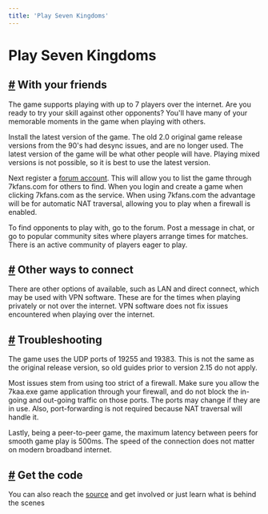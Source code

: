 ```yaml
---
title: 'Play Seven Kingdoms'
---
```

# Play Seven Kingdoms
## [#](#with-your-friends) With your friends
The game supports playing with up to 7 players over the internet. Are you ready to try your skill against other opponents? You'll have many of your memorable moments in the game when playing with others.

Install the latest version of the game. The old 2.0 original game release versions from the 90's had desync issues, and are no longer used. The latest version of the game will be what other people will have. Playing mixed versions is not possible, so it is best to use the latest version.

Next register a [forum account](https://www.7kfans.com/forums/). This will allow you to list the game through 7kfans.com for others to find. When you login and create a game when clicking 7kfans.com as the service. When using 7kfans.com the advantage will be for automatic NAT traversal, allowing you to play when a firewall is enabled.

To find opponents to play with, go to the forum. Post a message in chat, or go to popular community sites where players arrange times for matches. There is an active community of players eager to play.

## [#](#other-ways-to-connect) Other ways to connect
There are other options of available, such as LAN and direct connect, which may be used with VPN software. These are for the times when playing privately or not over the internet. VPN software does not fix issues encountered when playing over the internet.

## [#](#troubleshooting) Troubleshooting
The game uses the UDP ports of 19255 and 19383. This is not the same as the original release version, so old guides prior to version 2.15 do not apply.

Most issues stem from using too strict of a firewall. Make sure you allow the 7kaa.exe game application through your firewall, and do not block the in-going and out-going traffic on those ports. The ports may change if they are in use. Also, port-forwarding is not required because NAT traversal will handle it.

Lastly, being a peer-to-peer game, the maximum latency between peers for smooth game play is 500ms. The speed of the connection does not matter on modern broadband internet.

## [#](#get-the-code) Get the code
You can also reach the [source](https://github.com/the3dfxdude/7kaa) and get involved or just learn what is behind the scenes